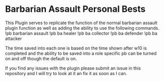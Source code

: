 # Barbarian Assault Personal Bests
This Plugin serves to replicate the function of the normal barbarian assault plugin function as well as adding the ability 
to use the following commands.
!pb barbarian assault
!pb ba healer
!pb ba collector
!pb ba defender
!pb ba attacker

The time saved into each one is based on the time shown after w10 is completed and the ability to be saved into a role specific pb can be
turned on and off though the default is on.


If you find any issues with the plugin please submit an issue in this repository and I will try to look at it an fix it as soon as I can.